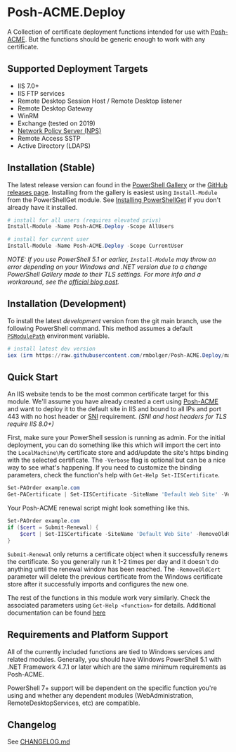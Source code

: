 # Posh-ACME.Deploy

A Collection of certificate deployment functions intended for use with [Posh-ACME](https://github.com/rmbolger/Posh-ACME). But the functions should be generic enough to work with any certificate.

## Supported Deployment Targets

- IIS 7.0+
- IIS FTP services
- Remote Desktop Session Host / Remote Desktop listener
- Remote Desktop Gateway
- WinRM
- Exchange (tested on 2019)
- [Network Policy Server (NPS)](https://docs.microsoft.com/en-us/windows-server/networking/technologies/nps/nps-top)
- Remote Access SSTP
- Active Directory (LDAPS)

## Installation (Stable)

The latest release version can found in the [PowerShell Gallery](https://www.powershellgallery.com/packages/Posh-ACME.Deploy/) or the [GitHub releases page](https://github.com/rmbolger/Posh-ACME.Deploy/releases). Installing from the gallery is easiest using `Install-Module` from the PowerShellGet module. See [Installing PowerShellGet](https://docs.microsoft.com/en-us/powershell/scripting/gallery/installing-psget) if you don't already have it installed.

```powershell
# install for all users (requires elevated privs)
Install-Module -Name Posh-ACME.Deploy -Scope AllUsers

# install for current user
Install-Module -Name Posh-ACME.Deploy -Scope CurrentUser
```

*NOTE: If you use PowerShell 5.1 or earlier, `Install-Module` may throw an error depending on your Windows and .NET version due to a change PowerShell Gallery made to their TLS settings. For more info and a workaround, see the [official blog post](https://devblogs.microsoft.com/powershell/powershell-gallery-tls-support/).*

## Installation (Development)

To install the latest *development* version from the git main branch, use the following PowerShell command. This method assumes a default [`PSModulePath`](https://docs.microsoft.com/en-us/powershell/module/microsoft.powershell.core/about/about_psmodulepath) environment variable.

```powershell
# install latest dev version
iex (irm https://raw.githubusercontent.com/rmbolger/Posh-ACME.Deploy/main/instdev.ps1)
```

## Quick Start

An IIS website tends to be the most common certificate target for this module. We'll assume you have already created a cert using [Posh-ACME](https://github.com/rmbolger/Posh-ACME) and want to deploy it to the default site in IIS and bound to all IPs and port 443 with no host header or [SNI](https://en.wikipedia.org/wiki/Server_Name_Indication) requirement. *(SNI and host headers for TLS require IIS 8.0+)*

First, make sure your PowerShell session is running as admin. For the initial deployment, you can do something like this which will import the cert into the `LocalMachine\My` certificate store and add/update the site's https binding with the selected certificate. The `-Verbose` flag is optional but can be a nice way to see what's happening. If you need to customize the binding parameters, check the function's help with `Get-Help Set-IISCertificate`.

```powershell
Set-PAOrder example.com
Get-PACertificate | Set-IISCertificate -SiteName 'Default Web Site' -Verbose
```

Your Posh-ACME renewal script might look something like this.

```powershell
Set-PAOrder example.com
if ($cert = Submit-Renewal) {
    $cert | Set-IISCertificate -SiteName 'Default Web Site' -RemoveOldCert
}
```

`Submit-Renewal` only returns a certificate object when it successfully renews the certificate. So you generally run it 1-2 times per day and it doesn't do anything until the renewal window has been reached. The `-RemoveOldCert` parameter will delete the previous certificate from the Windows certificate store after it successfully imports and configures the new one.

The rest of the functions in this module work very similarly. Check the associated parameters using `Get-Help <function>` for details. Additional documentation can be found [here](https://docs.dvolve.net/Posh-ACME.Deploy/)

## Requirements and Platform Support

All of the currently included functions are tied to Windows services and related modules. Generally, you should have Windows PowerShell 5.1 with .NET Framework 4.7.1 or later which are the same minimum requirements as Posh-ACME.

PowerShell 7+ support will be dependent on the specific function you're using and whether any dependent modules (WebAdministration, RemoteDesktopServices, etc) are compatible.

## Changelog

See [CHANGELOG.md](https://github.com/rmbolger/Posh-ACME.Deploy/blob/main/CHANGELOG.md)
